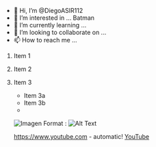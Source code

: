 - 👋 Hi, I’m @DiegoASIR112
- 👀 I’m interested in ... Batman
- 🌱 I’m currently learning ... 
- 💞️ I’m looking to collaborate on ...
- 📫 How to reach me ...
1. Item 1
2. Item 2
3. Item 3
    * Item 3a
    * Item 3b
    * 
    ![Imagen](images/imag.png)
    Format : ![Alt Text](https://3.bp.blogspot.com/-bE-He1dBcAQ/V2i2XVFRziI/AAAAAAAAAI8/_GGyFcyW_7osjIlF728jUq_lAH8W8sVdACLcB/s1600/PatricioEstrella200616.png)
    
    https://www.youtube.com - automatic!
    [YouTube](https://www.youtube.com/)
    
<!---
DiegoASIR112/DiegoASIR112 is a ✨ special ✨ repository because its `README.md` (this file) appears on your GitHub profile.
You can click the Preview link to take a look at your changes.
--->
